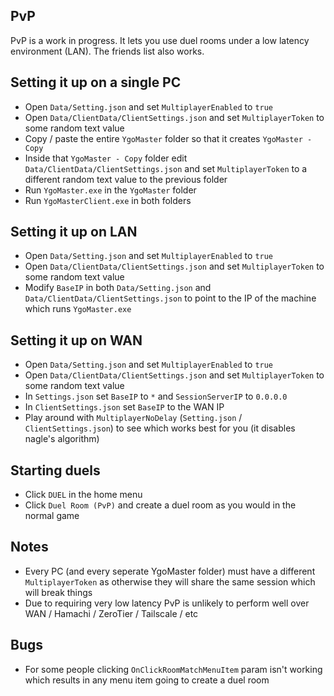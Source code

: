 ## PvP

PvP is a work in progress. It lets you use duel rooms under a low latency environment (LAN). The friends list also works.

## Setting it up on a single PC

- Open `Data/Setting.json` and set `MultiplayerEnabled` to `true`
- Open `Data/ClientData/ClientSettings.json` and set `MultiplayerToken` to some random text value
- Copy / paste the entire `YgoMaster` folder so that it creates `YgoMaster - Copy`
- Inside that `YgoMaster - Copy` folder edit `Data/ClientData/ClientSettings.json` and set `MultiplayerToken` to a different random text value to the previous folder
- Run `YgoMaster.exe` in the `YgoMaster` folder
- Run `YgoMasterClient.exe` in both folders

## Setting it up on LAN

- Open `Data/Setting.json` and set `MultiplayerEnabled` to `true`
- Open `Data/ClientData/ClientSettings.json` and set `MultiplayerToken` to some random text value
- Modify `BaseIP` in both `Data/Setting.json` and `Data/ClientData/ClientSettings.json` to point to the IP of the machine which runs `YgoMaster.exe`

## Setting it up on WAN

- Open `Data/Setting.json` and set `MultiplayerEnabled` to `true`
- Open `Data/ClientData/ClientSettings.json` and set `MultiplayerToken` to some random text value
- In `Settings.json` set `BaseIP` to `*` and `SessionServerIP` to `0.0.0.0`
- In `ClientSettings.json` set `BaseIP` to the WAN IP
- Play around with `MultiplayerNoDelay` (`Setting.json` / `ClientSettings.json`) to see which works best for you (it disables nagle's algorithm)

## Starting duels

- Click `DUEL` in the home menu
- Click `Duel Room (PvP)` and create a duel room as you would in the normal game

## Notes

- Every PC (and every seperate YgoMaster folder) must have a different `MultiplayerToken` as otherwise they will share the same session which will break things
- Due to requiring very low latency PvP is unlikely to perform well over WAN / Hamachi / ZeroTier / Tailscale / etc

## Bugs

- For some people clicking `OnClickRoomMatchMenuItem` param isn't working which results in any menu item going to create a duel room